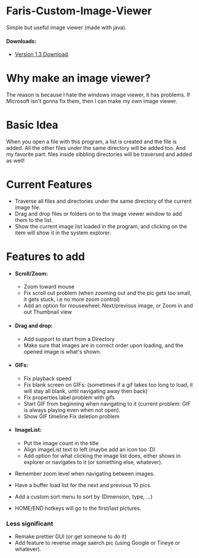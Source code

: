 # Faris-Custom-Image-Viewer
Simple but useful image viewer (made with java).

#### Downloads:
- [Version 1.3 Download](http://www.filehosting.org/file/download/716023/XyO61lXGXBiNBkLO).

# Why make an image viewer?
The reason is because I hate the windows image viewer, it has problems. If Microsoft isn't gonna fix them, then I can make my own image viewer.

# Basic Idea
When you open a file with this program, a list is created and the file is added. All the other files under the same directory will be added too. And my favorite part: files inside sibbling directories will be traversed and added as well!

# Current Features
- Traverse all files and directories under the same directory of the current image file.
- Drag and drop files or folders on to the image viewer window to add them to the list.
- Show the current image list loaded in the program, and clicking on the item will show it in the system explorer.




# Features to add
- #### Scroll/Zoom:
	- Zoom toward mouse
	- Fix scroll out problem (when zooming out and the pic gets too small, it gets stuck, i.e no more zoom control)
	- Add an option for mousewheel: Next/previous image, or Zoom in and out
Thumbnail view
- #### Drag and drop:
	- Add support to start from a Directory
	- Make sure that images are in correct order upon loading, and the opened image is what's shown.
	 
- #### GIFs:
	- Fix playback speed
	- Fix blank screen on GIFs: (sometimes if a gif takes too long to load, it will stay all blank, until navigating away then back)
	- Fix properties label problem with gifs
	- Start GIF from beginning when navigating to it (current problem: GIF is always playing even when not open).
	- Show GIF timeline
Fix deletion problem
- #### ImageList:
	- Put the image count in the title
	- Align imageList text to left (maybe add an icon too :D)
	- Add option for what clicking the image list does, either shows in explorer or navigates to it (or something else, whatever).
- Remember zoom level when navigating between images.
- Have a buffer load list for the next and previous 10 pics.
- Add a custom sort menu to sort by (Dimension, type, …)
- HOME/END hotkeys will go to the first/last pictures.

### Less significant
- Remake prettier GUI (or get someone to do it)
- Add feature to reverse image saerch pic (using Google or Tineye or whatever).


